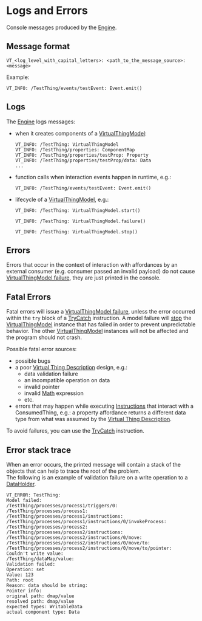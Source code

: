 # Logs and Errors
Console messages produced by the [Engine].

## Message format
```
VT_<log_level_with_capital_letters>: <path_to_the_message_source>: <message>
```
Example:
```
VT_INFO: /TestThing/events/testEvent: Event.emit()
```

## Logs
The [Engine] logs messages:
- when it creates components of a [VirtualThingModel]:
    ```
    VT_INFO: /TestThing: VirtualThingModel
    VT_INFO: /TestThing/properties: ComponentMap
    VT_INFO: /TestThing/properties/testProp: Property
    VT_INFO: /TestThing/properties/testProp/data: Data
    ...
    ```
- function calls when interaction events happen in runtime, e.g.:
    ```
    VT_INFO: /TestThing/events/testEvent: Event.emit()
    ```
- lifecycle of a [VirtualThingModel], e.g.:
    ```
    VT_INFO: /TestThing: VirtualThingModel.start()
    ```
    ```
    VT_INFO: /TestThing: VirtualThingModel.failure()
    ```
    ```
    VT_INFO: /TestThing: VirtualThingModel.stop()
    ```


## Errors
Errors that occur in the context of interaction with affordances by an external consumer (e.g. consumer passed an invalid payload) do not cause [VirtualThingModel failure][failure], they are just printed in the console.

## Fatal Errors
Fatal errors will issue a [VirtualThingModel failure][failure], unless the error occurred within the `try` block of a [TryCatch] instruction. A model failure will [stop] the [VirtualThingModel] instance that has failed in order to prevent unpredictable behavior. The other [VirtualThingModel] instances will not be affected and the program should not crash.

Possible fatal error sources:
- possible bugs 
- a poor [Virtual Thing Description][vtd] design, e.g.:
    - data validation failure
    - an incompatible operation on data
    - invalid pointer
    - invalid [Math] expression
    - etc.
- errors that may happen while executing [Instructions][Instruction] that interact with a ConsumedThing, e.g.: a property affordance returns a different data type from what was assumed by the [Virtual Thing Description][vtd].

To avoid failures, you can use the [TryCatch] instruction.

## Error stack trace
When an error occurs, the printed message will contain a stack of the objects that can help to trace the root of the problem.  
The following is an example of validation failure on a write operation to a [DataHolder].
```
VT_ERROR: TestThing:
Model failed:
/TestThing/processes/process1/triggers/0:
/TestThing/processes/process1:
/TestThing/processes/process1/instructions:
/TestThing/processes/process1/instructions/0/invokeProcess:
/TestThing/processes/process2:
/TestThing/processes/process2/instructions:
/TestThing/processes/process2/instructions/0/move:
/TestThing/processes/process2/instructions/0/move/to:
/TestThing/processes/process2/instructions/0/move/to/pointer:
Couldn't write value:
/TestThing/dataMap/value:
Validation failed: 
Operation: set
Value: 123
Path: root
Reason: data should be string:
Pointer info:
original path: dmap/value
resolved path: dmap/value
expected types: WritableData 
actual component type: Data
```



[vtd]: Definitions.md#virtual-thing-description
[Engine]: Definitions.md#Virtual-Thing-Engine-and-Engine
[failure]: main_components/VirtualThingModel.md#failure
[stop]: main_components/VirtualThingModel.md#stop
[start]: main_components/VirtualThingModel.md#start
[VirtualThingModel]: main_components/VirtualThingModel.md
[DataHolder]: main_components/DataHolder.md
[TryCatch]: instructions/TryCatch.md
[Instruction]: instructions/Instruction.md
[Math]: helper_components/Math.md